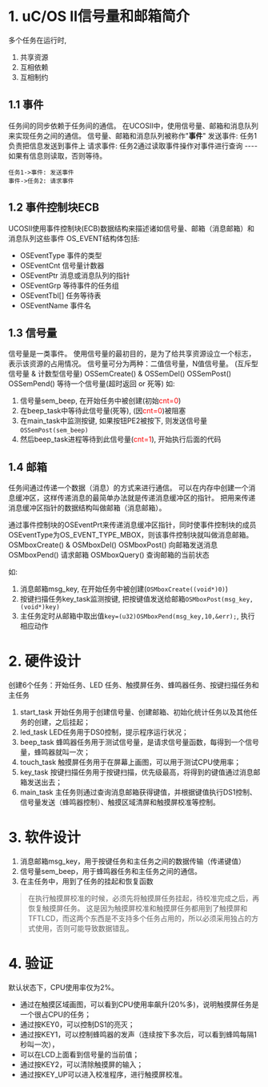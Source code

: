# 1. uC/OS II信号量和邮箱简介
多个任务在运行时,
1. 共享资源
2. 互相依赖
3. 互相制约
## 1.1 事件
任务间的同步依赖于任务间的通信。
在UCOSII中，使用信号量、邮箱和消息队列来实现任务之间的通信。
信号量、邮箱和消息队列被称作"**事件**"
发送事件: 任务1负责把信息发送到事件上
请求事件: 任务2通过读取事件操作对事件进行查询 ---- 如果有信息则读取，否则等待。
```sequence
任务1->事件: 发送事件
事件->任务2: 请求事件
```

## 1.2 事件控制块ECB
UCOSII使用事件控制块(ECB)数据结构来描述诸如信号量、邮箱（消息邮箱）和消息队列这些事件
OS_EVENT结构体包括:
* OSEventType 事件的类型
* OSEventCnt  信号量计数器
* OSEventPtr  消息或消息队列的指针
* OSEventGrp  等待事件的任务组
* OSEventTbl[] 任务等待表
* OSEventName 事件名

## 1.3 信号量
信号量是一类事件。
使用信号量的最初目的，是为了给共享资源设立一个标志，表示该资源的占用情况。
信号量可分为两种：二值信号量，N值信号量。 (互斥型信号量 & 计数型信号量)
OSSemCreate() & OSSemDel()
OSSemPost()
OSSemPend() 等待一个信号量(超时返回 or 死等)
如:
1. 信号量sem_beep, 在开始任务中被创建(初始<font color=red>cnt=0</font>)
2. 在beep_task中等待此信号量(死等), (因<font color=red>cnt=0</font>)被阻塞
3. 在main_task中监测按键, 如果按钮PE2被按下, 则发送信号量`OSSemPost(sem_beep)`
4. 然后beep_task进程等待到此信号量(<font color=red>cnt=1</font>), 开始执行后面的代码

## 1.4 邮箱
任务间通过传递一个数据（消息）的方式来进行通信。
可以在内存中创建一个消息缓冲区，这样传递消息的最简单办法就是传递消息缓冲区的指针。
把用来传递消息缓冲区指针的数据结构叫做邮箱（消息邮箱）。

通过事件控制块的OSEventPrt来传递消息缓冲区指针，同时使事件控制块的成员OSEventType为OS_EVENT_TYPE_MBOX，则该事件控制块就叫做消息邮箱。
OSMboxCreate() & OSMboxDel()
OSMboxPost() 向邮箱发送消息
OSMboxPend() 请求邮箱
OSMboxQuery() 查询邮箱的当前状态

如:
1. 消息邮箱msg_key, 在开始任务中被创建(`OSMboxCreate((void*)0)`)
2. 按键扫描任务key_task监测按键, 把按键值发送给邮箱`OSMboxPost(msg_key,(void*)key)`
3. 主任务定时从邮箱中取出值`key=(u32)OSMboxPend(msg_key,10,&err);`, 执行相应动作

# 2. 硬件设计
创建6个任务：开始任务、LED 任务、触摸屏任务、蜂鸣器任务、按键扫描任务和主任务
1. start_task 开始任务用于创建信号量、创建邮箱、初始化统计任务以及其他任务的创建，之后挂起；
2. led_task   LED任务用于DS0控制，提示程序运行状况；
3. beep_task  蜂鸣器任务用于测试信号量，是请求信号量函数，每得到一个信号量，蜂鸣器就叫一次；
4. touch_task 触摸屏任务用于在屏幕上画图，可以用于测试CPU使用率；
5. key_task   按键扫描任务用于按键扫描，优先级最高，将得到的键值通过消息邮箱发送出去；
6. main_task  主任务则通过查询消息邮箱获得键值，并根据键值执行DS1控制、信号量发送（蜂鸣器控制）、触摸区域清屏和触摸屏校准等控制。

# 3. 软件设计
1. 消息邮箱msg_key，用于按键任务和主任务之间的数据传输（传递键值）
2. 信号量sem_beep，用于蜂鸣器任务和主任务之间的通信。
3. 在主任务中，用到了任务的挂起和恢复函数
> 在执行触摸屏校准的时候，必须先将触摸屏任务挂起，待校准完成之后，再恢复触摸屏任务。
> 这是因为触摸屏校准和触摸屏任务都用到了触摸屏和TFTLCD，而这两个东西是不支持多个任务占用的，所以必须采用独占的方式使用，否则可能导致数据错乱。

# 4. 验证
默认状态下，CPU使用率仅为2%。
* 通过在触摸区域画图，可以看到CPU使用率飙升(20%多)，说明触摸屏任务是一个很占CPU的任务；
* 通过按KEY0，可以控制DS1的亮灭；
* 通过按KEY1，可以控制蜂鸣器的发声（连续按下多次后，可以看到蜂鸣每隔1秒叫一次），
* 可以在LCD上面看到信号量的当前值；
* 通过按KEY2，可以清除触摸屏的输入；
* 通过按KEY_UP可以进入校准程序，进行触摸屏校准。
